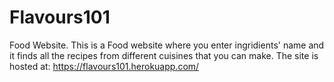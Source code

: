 # Flavours101
Food Website.
 This is a Food website where you enter ingridients' name and it finds all the recipes from different cuisines that you can make.
The site is hosted at:
https://flavours101.herokuapp.com/
